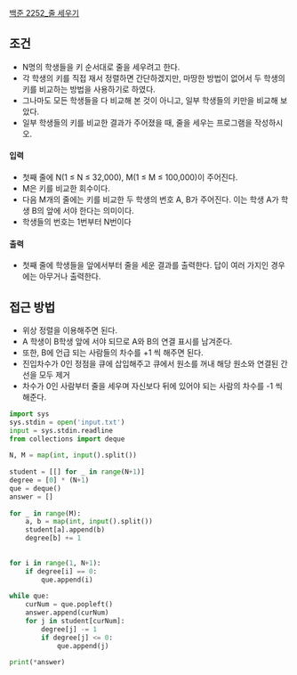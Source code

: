
[백준 2252_줄 세우기](https://www.acmicpc.net/problem/2252)


## 조건

- N명의 학생들을 키 순서대로 줄을 세우려고 한다. 
- 각 학생의 키를 직접 재서 정렬하면 간단하겠지만, 마땅한 방법이 없어서 두 학생의 키를 비교하는 방법을 사용하기로 하였다. 
- 그나마도 모든 학생들을 다 비교해 본 것이 아니고, 일부 학생들의 키만을 비교해 보았다.
- 일부 학생들의 키를 비교한 결과가 주어졌을 때, 줄을 세우는 프로그램을 작성하시오.


#### 입력

- 첫째 줄에 N(1 ≤ N ≤ 32,000), M(1 ≤ M ≤ 100,000)이 주어진다. 
- M은 키를 비교한 회수이다. 
- 다음 M개의 줄에는 키를 비교한 두 학생의 번호 A, B가 주어진다. 이는 학생 A가 학생 B의 앞에 서야 한다는 의미이다.
- 학생들의 번호는 1번부터 N번이다

#### 출력

- 첫째 줄에 학생들을 앞에서부터 줄을 세운 결과를 출력한다. 답이 여러 가지인 경우에는 아무거나 출력한다.


## 접근 방법

- 위상 정렬을 이용해주면 된다.
- A 학생이 B학생 앞에 서야 되므로 A와 B의 연결 표시를 남겨준다.
- 또한, B에 언급 되는 사람들의 차수를 +1 씩 해주면 된다.
- 진입차수가 0인 정점을 큐에 삽입해주고 큐에서 원소를 꺼내 해당 원소와 연결된 간선을 모두 제거
- 차수가 0인 사람부터 줄을 세우며 자신보다 뒤에 있어야 되는 사람의 차수를 -1 씩 해준다.



```python
import sys  
sys.stdin = open('input.txt')  
input = sys.stdin.readline  
from collections import deque  
  
N, M = map(int, input().split())  
  
student = [[] for _ in range(N+1)]  
degree = [0] * (N+1)  
que = deque()  
answer = []  
  
for _ in range(M):  
    a, b = map(int, input().split())  
    student[a].append(b)  
    degree[b] += 1  
  
  
for i in range(1, N+1):  
    if degree[i] == 0:  
        que.append(i)  
  
while que:  
    curNum = que.popleft()  
    answer.append(curNum)  
    for j in student[curNum]:  
        degree[j] -= 1  
        if degree[j] <= 0:  
            que.append(j)  
  
print(*answer)
```